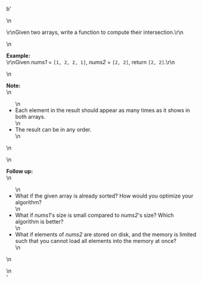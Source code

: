 b'<div class="question-description">\n<p><p>\r\nGiven two arrays, write a function to compute their intersection.\r\n</p>\n<p><b>Example:</b><br/>\r\nGiven <i>nums1</i> = <code>[1, 2, 2, 1]</code>, <i>nums2</i> = <code>[2, 2]</code>, return <code>[2, 2]</code>.\r\n</p>\n<p><b>Note:</b><br/>\n<ul>\n<li>Each element in the result should appear as many times as it shows in both arrays.</li>\n<li>The result can be in any order.</li>\n</ul>\n</p>\n<p><b>Follow up:</b><br/>\n<ul>\n<li>What if the given array is already sorted? How would you optimize your algorithm?</li>\n<li>What if <i>nums1</i>\'s size is small compared to <i>nums2</i>\'s size? Which algorithm is better?</li>\n<li>What if elements of <i>nums2</i> are stored on disk, and the memory is limited such that you cannot load all elements into the memory at once?</li>\n</ul>\n</p></p>\n</div>'